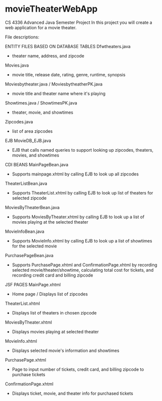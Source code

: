# movieTheaterWebApp
CS 4336 Advanced Java Semester Project
In this project you will create a web application for a movie theater.

File descriptions:

ENTITY FILES BASED ON DATABASE TABLES 
Dfwtheaters.java 
- theater name, address, and zipcode

Movies.java 
- movie title, release date, rating, genre, runtime, synopsis

Moviesbytheater.java / MoviesbytheatherPK.java 
- movie title and theater name where it's playing

Showtimes.java / ShowtimesPK.java 
- theater, movie, and showtimes

Zipcodes.java 
- list of area zipcodes


EJB
MovieDB_EJB.java 
- EJB that calls named queries to support looking up zipcodes, theaters, movies, and showtimes


CDI BEANS
MainPageBean.java
- Supports mainpage.xhtml by calling EJB to look up all zipcodes

TheaterListBean.java
- Supports TheaterList.xhtml by calling EJB to look up list of theaters for selected zipcode

MoviesByTheaterBean.java
- Supports MoviesByTheater.xhtml by calling EJB to look up a list of movies playing at the selected theater

MovieInfoBean.java
- Supports MovieInfo.xhtml by calling EJB to look up a list of showtimes for the selected movie 

PurchasePageBean.java
- Supports PurchasePage.xhtml and ConfirmationPage.xhtml by recording selected movie/theater/showtime, calculating total cost for tickets, and recording credit card and billing zipcode


JSF PAGES
MainPage.xhtml
- Home page / Displays list of zipcodes

TheaterList.xhtml
- Displays list of theaters in chosen zipcode

MoviesByTheater.xhtml 
- Displays movies playing at selected theater

MovieInfo.xhtml
- Displays selected movie's information and showtimes

PurchasePage.xhtml
- Page to input number of tickets, credit card, and billing zipcode to purchase tickets

ConfirmationPage.xhtml
- Displays ticket, movie, and theater info for purchased tickets
